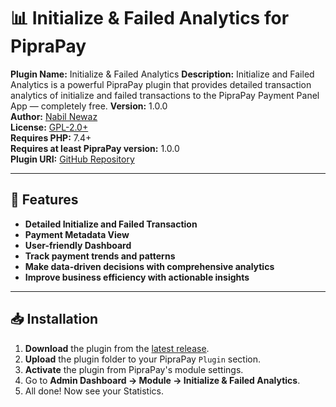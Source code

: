 # 📊 Initialize & Failed Analytics for PipraPay

**Plugin Name:** Initialize & Failed Analytics
**Description:** Initialize and Failed Analytics is a powerful PipraPay plugin that provides detailed transaction analytics of initialize and failed transactions to the PipraPay Payment Panel App — completely free.
**Version:** 1.0.0  
**Author:** [Nabil Newaz](https://nabilnewaz.com/)  
**License:** [GPL-2.0+](https://www.gnu.org/licenses/gpl-2.0.html)  
**Requires PHP:** 7.4+  
**Requires at least PipraPay version:** 1.0.0  
**Plugin URI:** [GitHub Repository](https://github.com/NabilNewaz/initialize-failed-analytics/)

---

## 📌 Features

- **Detailed Initialize and Failed Transaction**
- **Payment Metadata View**
- **User-friendly Dashboard**
- **Track payment trends and patterns**
- **Make data-driven decisions with comprehensive analytics**
- **Improve business efficiency with actionable insights**

---

## 📥 Installation

1. **Download** the plugin from the [latest release](https://github.com/NabilNewaz/initialize-failed-analytics/releases/letest).
2. **Upload** the plugin folder to your PipraPay `Plugin` section.
3. **Activate** the plugin from PipraPay's module settings.
4. Go to **Admin Dashboard → Module → Initialize & Failed Analytics**.
5. All done! Now see your Statistics.
